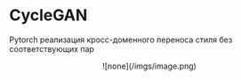 # CycleGAN    

Pytorch реализация кросс-доменного переноса стиля без соответствующих пар

<center>![none](/imgs/image.png)</center>
